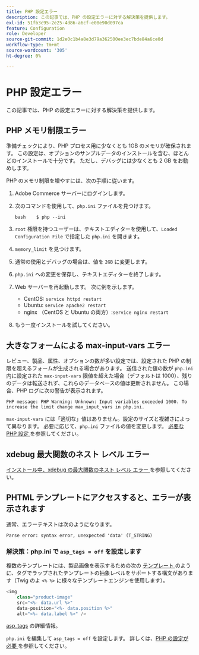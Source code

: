 ```yaml
---
title: PHP 設定エラー
description: この記事では、PHP の設定エラーに対する解決策を提供します。
exl-id: 51fb3c95-2e25-4d86-a6cf-e08e90d097ca
feature: Configuration
role: Developer
source-git-commit: 1d2e0c1b4a8e3d79a362500ee3ec7bde84a6ce0d
workflow-type: tm+mt
source-wordcount: '305'
ht-degree: 0%

---
```


# PHP 設定エラー

この記事では、PHP の設定エラーに対する解決策を提供します。

## PHP メモリ制限エラー

準備チェックにより、PHP プロセス用に少なくとも 1GB のメモリが確保されます。 この設定は、オプションのサンプルデータのインストールを含む、ほとんどのインストールで十分です。 ただし、デバッグには少なくとも 2 GB をお勧めします。

PHP のメモリ制限を増やすには、次の手順に従います。

1. Adobe Commerce サーバーにログインします。
1. 次のコマンドを使用して、`php.ini` ファイルを見つけます。

   ```
   bash    $ php --ini
   ```

1. `root` 権限を持つユーザーは、テキストエディターを使用して、`Loaded Configuration File` で指定した `php.ini` を開きます。
1. `memory_limit` を見つけます。
1. 通常の使用とデバッグの場合は、値を `2GB` に変更します。
1. `php.ini` への変更を保存し、テキストエディターを終了します。
1. Web サーバーを再起動します。 次に例を示します。

   * CentOS: `service httpd restart`
   * Ubuntu: `service apache2 restart`
   * nginx （CentOS と Ubuntu の両方）:`service nginx restart`

1. もう一度インストールを試してください。

## 大きなフォームによる max-input-vars エラー

レビュー、製品、属性、オプションの数が多い設定では、設定された PHP の制限を超えるフォームが生成される場合があります。 送信された値の数が `php.ini` 内に設定された `max-input-vars` 限値を超えた場合（デフォルトは 1000）、残りのデータは転送されず、これらのデータベースの値は更新されません。 この場合、PHP ログに次の警告が表示されます。

```terminal
PHP message: PHP Warning: Unknown: Input variables exceeded 1000. To increase the limit change max_input_vars in php.ini.
```

`max-input-vars` には「適切な」値はありません。設定のサイズと複雑さによって異なります。 必要に応じて、`php.ini` ファイルの値を変更します。 [ 必要な PHP 設定 ](https://devdocs.magento.com/guides/v2.3/install-gde/prereq/php-settings.html) を参照してください。

## xdebug 最大関数のネスト レベル エラー

[ インストール中、xdebug の最大関数のネスト レベル エラー ](/help/troubleshooting/miscellaneous/installation-xdebug-maximum-function-nesting-level-error.md) を参照してください。

## PHTML テンプレートにアクセスすると、エラーが表示されます

通常、エラーテキストは次のようになります。

```terminal
Parse error: syntax error, unexpected 'data' (T_STRING)
```

### 解決策：php.ini で `asp_tags = off` を設定します

複数のテンプレートには、製品画像を表示するための次の [ テンプレート ](https://github.com/magento/magento2/blob/2.0/app/code/Magento/Catalog/view/adminhtml/templates/product/edit/base_image.phtml) のように、タグでラップされたテンプレートの抽象レベルをサポートする構文があります（Twig のよ `<% %>` に様々なテンプレートエンジンを使用します）。

```php
<img
    class="product-image"
    src="<%- data.url %>"
    data-position="<%- data.position %>"
    alt="<%- data.label %>" />
```

[asp\_tags](http://php.net/manual/en/ini.core.php#ini.asp-tags) の詳細情報。

`php.ini` を編集して `asp_tags = off` を設定します。 詳しくは、[PHP の設定が必要 ](https://devdocs.magento.com/guides/v2.3/install-gde/prereq/php-settings.html) を参照してください。
